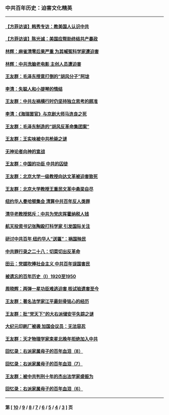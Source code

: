 ### 中共百年历史：迫害文化精英
---
#### [【方菲访谈】韩秀专访：教美国人认识中共](../../pages/nf1176111/n13821310.md?10120430) 
#### [【方菲访谈】陈光诚：美国应帮助终结共产暴政](../../pages/nf1176111/n13759521.md?10120430) 
#### [林辉：麻雀清零后果严重 为其喊冤科学家遭迫害](../../pages/nf1176111/n13746900.md?10120430) 
#### [林辉：中共洗脑老电影 主创人员遭迫害](../../pages/nf1176111/n13699437.md?10120430) 
#### [王友群：毛泽东授意打倒的“胡风分子”阿垅](../../pages/nf1176111/n13592541.md?10120430) 
#### [李清：失聪人和小提琴的情结](../../pages/nf1176111/n13459280.md?10120430) 
#### [王友群：中共左祸横行时仍坚持独立思考的顾准](../../pages/nf1176111/n13444722.md?10120430) 
#### [李清：《海瑞罢官》与京剧大师马连良之死](../../pages/nf1176111/n13412316.md?10120430) 
#### [王友群：毛泽东制造的“胡风反革命集团案”](../../pages/nf1176111/n13324909.md?10120430) 
#### [王友群：王实味被中共枪毙之谜](../../pages/nf1176111/n13307502.md?10120430) 
#### [无神论者向神的宣战](../../pages/nf1176111/n13281535.md?10120430) 
#### [王友群：中国的功臣 中共的囚徒](../../pages/nf1176111/n13291790.md?10120430) 
#### [王友群：北京大学一级教授向达文革被迫害致死](../../pages/nf1176111/n13150966.md?10120430) 
#### [王友群：北京大学教授王重民文革中悬梁自尽](../../pages/nf1176111/n13084645.md?10120430) 
#### [纽约华人曼哈顿集会 清算中共百年反人类罪](../../pages/nf1176111/n13084157.md?10120430) 
#### [清华老教授怒斥：中共为党庆挥霍纳税人钱](../../pages/nf1176111/n13071430.md?10120430) 
#### [航天投资书记张陶殴打科学家 引发国际关注](../../pages/nf1176111/n13069132.md?10120430) 
#### [研讨中共百年 纽约华人“送匾”：祸国殃民](../../pages/nf1176111/n13057367.md?10120430) 
#### [中共罪行录之二十八：切菜切出反革命](../../pages/nf1176111/n13030600.md?10120430) 
#### [田云：党媒吹捧社会主义 中共百年误国害民](../../pages/nf1176111/n13006682.md?10120430) 
#### [被遗忘的百年历史（I）1920至1950](../../pages/nf1176111/n12986411.md?10120430) 
#### [周晓辉：两弹一星功臣难逃迫害 核试验遗害至今](../../pages/nf1176111/n12974997.md?10120430) 
#### [王友群：著名法学家江平最刻骨铭心的经历](../../pages/nf1176111/n12970787.md?10120430) 
#### [王友群：批“党天下”的大右派储安平失踪之谜](../../pages/nf1176111/n12954229.md?10120430) 
#### [大纪元印刷厂被袭 加国会议员：无法容忍](../../pages/nf1176111/n12883028.md?10120430) 
#### [王友群：天才物理学家束星北晚年拒绝加入中共](../../pages/nf1176111/n12792913.md?10120430) 
#### [回忆录：右派家属母子的百年血泪（8）](../../pages/nf1176111/n12706196.md?10120430) 
#### [回忆录：右派家属母子的百年血泪（7）](../../pages/nf1176111/n12706191.md?10120430) 
#### [王友群：被中共判刑十年的杰出法学家盛振为](../../pages/nf1176111/n12706141.md?10120430) 
#### [回忆录：右派家属母子的百年血泪（6）](../../pages/nf1176111/n12698863.md?10120430) 

---
#### 第 [ [10](./10.md?10120430) / [9](./9.md?10120430) / [8](./8.md?10120430) / [7](./7.md?10120430) / [6](./6.md?10120430) / [5](./5.md?10120430) / [4](./4.md?10120430) / [3](./3.md?10120430) ] 页
